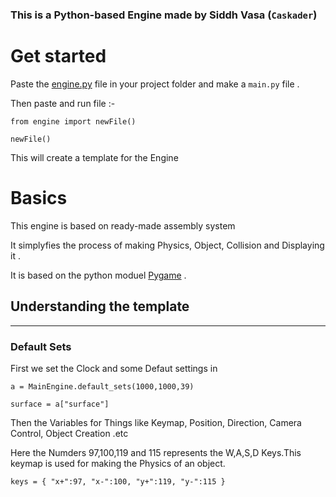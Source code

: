 
### This is a Python-based Engine made by Siddh Vasa (`Caskader`)

# Get started

Paste the [engine.py](engine.py) file in your project folder and make a `main.py` file .

Then paste and run file :-

`from engine import newFile()`

`newFile()`

This will create a template for the Engine

# Basics

This engine is based on ready-made assembly system 

It simplyfies the process of making Physics, Object, Collision and Displaying it .

It is based on the python moduel [Pygame](https://www.pygame.org/news) .

## Understanding the template

---

### Default Sets
First we set the Clock and some Defaut settings in

`a = MainEngine.default_sets(1000,1000,39)`

`surface = a["surface"]`

Then the Variables for Things like Keymap, Position, Direction, Camera Control, Object Creation .etc

Here the Numders 97,100,119 and 115 represents the W,A,S,D Keys.This keymap is used for making the Physics of an object.

`keys = {
    "x+":97,
    "x-":100,
    "y+":119,
    "y-":115
}`

